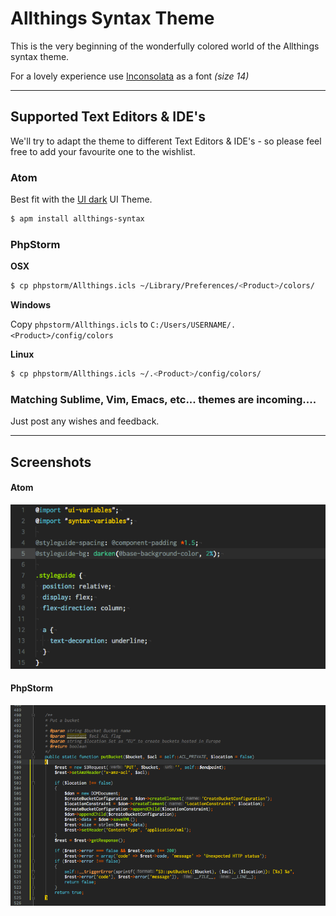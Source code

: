 # Allthings Syntax Theme

This is the very beginning of the wonderfully colored world of the Allthings syntax theme.

For a lovely experience use [Inconsolata](https://fonts.google.com/specimen/Inconsolata) as a font *(size 14)*
****
## Supported Text Editors & IDE's

We'll try to adapt the theme to different Text Editors & IDE's - so please feel free to add your favourite one to the wishlist.

### Atom
Best fit with the [UI dark](https://atom.io/themes/one-dark-ui) UI Theme.
```sh
$ apm install allthings-syntax
```

### PhpStorm
**OSX**
```sh
$ cp phpstorm/Allthings.icls ~/Library/Preferences/<Product>/colors/
```
**Windows**

Copy `phpstorm/Allthings.icls` to `C:/Users/USERNAME/.<Product>/config/colors`

**Linux**
```sh
$ cp phpstorm/Allthings.icls ~/.<Product>/config/colors/
```

### Matching Sublime, Vim, Emacs, etc... themes are incoming....
Just post any wishes and feedback.
****
## Screenshots

#### Atom
![Atom](https://raw.githubusercontent.com/fivenp/allthings-syntax/master/images/example.atom.png)

#### PhpStorm
![PhpStorm](https://raw.githubusercontent.com/fivenp/allthings-syntax/master/images/example.phpstorm.png)
